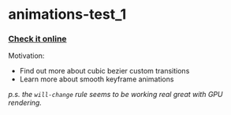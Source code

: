 # animations-test_1

### [Check it online](https://vpetridis.github.io/css-animations_test-1/)

Motivation:
- Find out more about cubic bezier custom transitions
- Learn more about smooth keyframe animations

*p.s. the ``will-change`` rule seems to be working real great with GPU rendering.*
